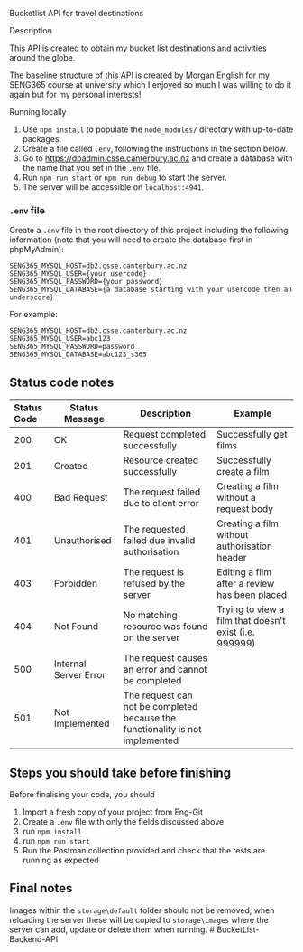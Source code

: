 Bucketlist API for travel destinations


Description

This API is created to obtain my bucket list destinations and activities around the globe. 

The baseline structure of this API is created by Morgan English for my SENG365 course at university
which I enjoyed so much I was willing to do it again but for my personal interests!

Running locally

1. Use `npm install` to populate the `node_modules/` directory with up-to-date packages.
2. Create a file called `.env`, following the instructions in the section below.
3. Go to https://dbadmin.csse.canterbury.ac.nz and create a database with the name that you set in the `.env` file.
2. Run `npm run start` or `npm run debug` to start the server.
3. The server will be accessible on `localhost:4941`.

### `.env` file

Create a `.env` file in the root directory of this project including the following information (note that you will need
to create the database first in phpMyAdmin):

```
SENG365_MYSQL_HOST=db2.csse.canterbury.ac.nz
SENG365_MYSQL_USER={your usercode}
SENG365_MYSQL_PASSWORD={your password}
SENG365_MYSQL_DATABASE={a database starting with your usercode then an underscore}
```

For example:

```
SENG365_MYSQL_HOST=db2.csse.canterbury.ac.nz
SENG365_MYSQL_USER=abc123
SENG365_MYSQL_PASSWORD=password
SENG365_MYSQL_DATABASE=abc123_s365
```

## Status code notes

| Status Code | Status Message        | Description                                                                   | Example                                                |
|:------------|-----------------------|-------------------------------------------------------------------------------|--------------------------------------------------------|
| 200         | OK                    | Request completed successfully                                                | Successfully get films                                 |
| 201         | Created               | Resource created successfully                                                 | Successfully create a film                             |
| 400         | Bad Request           | The request failed due to client error                                        | Creating a film without a request body                 |
| 401         | Unauthorised          | The requested failed due invalid authorisation                                | Creating a film without authorisation header           |
| 403         | Forbidden             | The request is refused by the server                                          | Editing a film after a review has been placed          |
| 404         | Not Found             | No matching resource was found on the server                                  | Trying to view a film that doesn't exist (i.e. 999999) |
| 500         | Internal Server Error | The request causes an error and cannot be completed                           |                                                        |
| 501         | Not Implemented       | The request can not be completed because the functionality is not implemented |                                                        |

## Steps you should take before finishing

Before finalising your code, you should 
1. Import a fresh copy of your project from Eng-Git
2. Create a `.env` file with only the fields discussed above
3. run `npm install`
4. run `npm run start`
5. Run the Postman collection provided and check that the tests are running as expected

## Final notes
Images within the `storage\default` folder should not be removed, when reloading the server these will be copied to
`storage\images` where the server can add, update or delete them when running.
#   B u c k e t L i s t - B a c k e n d - A P I 
 
 
